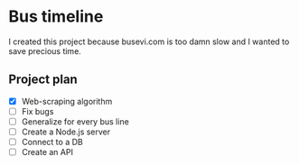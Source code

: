 # Bus timeline

I created this project because busevi.com is too damn slow and I wanted to save precious time.

## Project plan

* [x] Web-scraping algorithm
* [ ] Fix bugs
* [ ] Generalize for every bus line
* [ ] Create a Node.js server
* [ ] Connect to a DB
* [ ] Create an API
